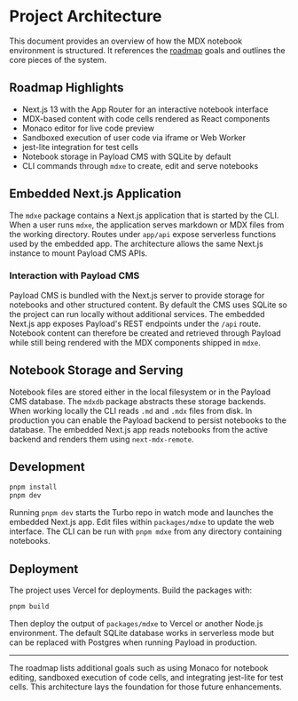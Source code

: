 # Project Architecture

This document provides an overview of how the MDX notebook environment is structured. It references the [roadmap](../ROADMAP.md) goals and outlines the core pieces of the system.

## Roadmap Highlights

- Next.js 13 with the App Router for an interactive notebook interface
- MDX-based content with code cells rendered as React components
- Monaco editor for live code preview
- Sandboxed execution of user code via iframe or Web Worker
- jest-lite integration for test cells
- Notebook storage in Payload CMS with SQLite by default
- CLI commands through `mdxe` to create, edit and serve notebooks


## Embedded Next.js Application

The `mdxe` package contains a Next.js application that is started by the CLI. When a user runs `mdxe`, the application serves markdown or MDX files from the working directory. Routes under `app/api` expose serverless functions used by the embedded app. The architecture allows the same Next.js instance to mount Payload CMS APIs.

### Interaction with Payload CMS

Payload CMS is bundled with the Next.js server to provide storage for notebooks and other structured content. By default the CMS uses SQLite so the project can run locally without additional services. The embedded Next.js app exposes Payload's REST endpoints under the `/api` route. Notebook content can therefore be created and retrieved through Payload while still being rendered with the MDX components shipped in `mdxe`.

## Notebook Storage and Serving

Notebook files are stored either in the local filesystem or in the Payload CMS database. The `mdxdb` package abstracts these storage backends. When working locally the CLI reads `.md` and `.mdx` files from disk. In production you can enable the Payload backend to persist notebooks to the database. The embedded Next.js app reads notebooks from the active backend and renders them using `next-mdx-remote`.

## Development

```bash
pnpm install
pnpm dev
```

Running `pnpm dev` starts the Turbo repo in watch mode and launches the embedded Next.js app. Edit files within `packages/mdxe` to update the web interface. The CLI can be run with `pnpm mdxe` from any directory containing notebooks.

## Deployment

The project uses Vercel for deployments. Build the packages with:

```bash
pnpm build
```

Then deploy the output of `packages/mdxe` to Vercel or another Node.js environment. The default SQLite database works in serverless mode but can be replaced with Postgres when running Payload in production.

---

The roadmap lists additional goals such as using Monaco for notebook editing, sandboxed execution of code cells, and integrating jest-lite for test cells. This architecture lays the foundation for those future enhancements.
